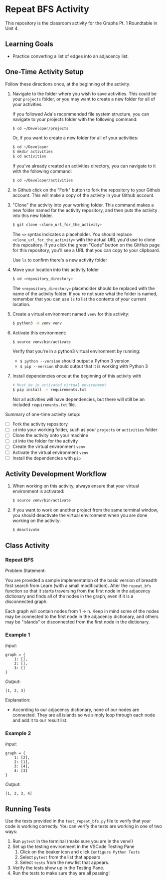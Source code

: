 # Repeat BFS Activity

This repository is the classroom activity for the Graphs Pt. 1 Roundtable in Unit 4.

## Learning Goals 
- Practice converting a list of edges into an adjacency list.
  
## One-Time Activity Setup

Follow these directions once, at the beginning of the activity:


1. Navigate to the folder where you wish to save activities. This could be your `projects` folder, or you may want to create a new folder for all of your activities.

   If you followed Ada's recommended file system structure, you can navigate to your projects folder with the following command:

   ```bash
   $ cd ~/Developer/projects
   ```

   Or, if you want to create a new folder for all of your activities:

   ```bash
   $ cd ~/Developer
   $ mkdir activities
   $ cd activities
   ```

   If you've already created an activities directory, you can navigate to it with the following command:

   ```bash
   $ cd ~/Developer/activities
   ```

2. In Github click on the "Fork" button to fork the repository to your Github account.  This will make a copy of the activity in your Github account. 

3. "Clone" the activity into your working folder. This command makes a new folder named for the activity repository, and then puts the activity into this new folder.

   ```bash
   $ git clone <clone_url_for_the_activity>
   ```

   The `<>` syntax indicates a placeholder. You should replace `<clone_url_for_the_activity>` with the actual URL you'd use to clone this repository. If you click the green "Code" button on the GitHub page for this repository, you'll see a URL that you can copy to your clipboard.
 
   Use `ls` to confirm there's a new activity folder

4. Move your location into this activity folder

   ```bash
   $ cd <repository_directory>
   ```

   The `<repository_directory>` placeholder should be replaced with the name of the activity folder. If you're not sure what the folder is named, remember that you can use `ls` to list the contents of your current location.

5. Create a virtual environment named `venv` for this activity:

   ```bash
   $ python3 -m venv venv
   ```

6. Activate this environment:

   ```bash
   $ source venv/bin/activate
   ```

   Verify that you're in a python3 virtual environment by running:
   
   - `$ python --version` should output a Python 3 version
   - `$ pip --version` should output that it is working with Python 3

7. Install dependencies once at the beginning of this activity with

   ```bash
   # Must be in activated virtual environment
   $ pip install -r requirements.txt
   ```

   Not all activities will have dependencies, but there will still be an included `requirements.txt` file.

Summary of one-time activity setup:
- [ ] Fork the activity repository
- [ ] `cd` into your working folder, such as your `projects` or `activities` folder
- [ ] Clone the activity onto your machine
- [ ] `cd` into the folder for the activity
- [ ] Create the virtual environment `venv`
- [ ] Activate the virtual environment `venv`
- [ ] Install the dependencies with `pip`

## Activity Development Workflow

1. When working on this activity, always ensure that your virtual environment is activated:

   ```bash
   $ source venv/bin/activate
   ```

2. If you want to work on another project from the same terminal window, you should deactivate the virtual environment when you are done working on the activity:

   ```bash
   $ deactivate
   ```

## Class Activity

### Repeat BFS
Problem Statement:

You are provided a sample implementation of the basic version of breadth first search from Learn (with a small modification). Alter the `repeat_bfs` function so that it starts traversing from the first node in the adjacency dictionary and finds all of the nodes in the graph, even if it is a disconnected graph. 

Each graph will contain nodes from 1 -> n. Keep in mind some of the nodes may be connected to the first node in the adjacency dictionary, and others may be "islands" or disconnected from the first node in the dictionary. 

### Example 1
*Input*:

    graph = {
        1: [],
        2: [],
        3: []
    }

*Output*: 

    [1, 2, 3]

Explanation:

- According to our adjacency dictionary, none of our nodes are connected. They are all islands so we simply loop through each node and add it to our result list.

### Example 2
*Input*:

    graph = {
        1: [2],
        2: [1],
        3: [4],
        4: [3]
    }

*Output*: 

    [1, 2, 3, 4]
    
  
## Running Tests
Use the tests provided in the `test_repeat_bfs.py` file to verify that your code is working correctly. You can verify the tests are working in one of two ways:

1. Run `pytest` in the terminal (make sure you are in the venv!)
2. Set up the testing environment in the VSCode Testing Pane
   1. Click on the beaker icon and click `Configure Python Tests`
   2. Select `pytest` from the list that appears
   3. Select `tests` from the new list that appears.
3. Verify the tests show up in the Testing Pane.
4. Run the tests to make sure they are all passing!